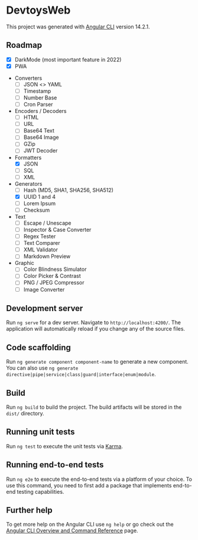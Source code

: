 # DevtoysWeb

This project was generated with [Angular CLI](https://github.com/angular/angular-cli) version 14.2.1.

## Roadmap

- [x] DarkMode (most important feature in 2022)
- [x] PWA

- Converters
  - [ ] JSON <> YAML
  - [ ] Timestamp
  - [ ] Number Base
  - [ ] Cron Parser
- Encoders / Decoders
  - [ ] HTML
  - [ ] URL
  - [ ] Base64 Text
  - [ ] Base64 Image
  - [ ] GZip
  - [ ] JWT Decoder
- Formatters
  - [x] JSON
  - [ ] SQL
  - [ ] XML
- Generators
  - [ ] Hash (MD5, SHA1, SHA256, SHA512)
  - [x] UUID 1 and 4
  - [ ] Lorem Ipsum
  - [ ] Checksum
- Text
  - [ ] Escape / Unescape
  - [ ] Inspector & Case Converter
  - [ ] Regex Tester
  - [ ] Text Comparer
  - [ ] XML Validator
  - [ ] Markdown Preview
- Graphic
  - [ ] Color Blindness Simulator
  - [ ] Color Picker & Contrast
  - [ ] PNG / JPEG Compressor
  - [ ] Image Converter

## Development server

Run `ng serve` for a dev server. Navigate to `http://localhost:4200/`. The application will automatically reload if you change any of the source files.

## Code scaffolding

Run `ng generate component component-name` to generate a new component. You can also use `ng generate directive|pipe|service|class|guard|interface|enum|module`.

## Build

Run `ng build` to build the project. The build artifacts will be stored in the `dist/` directory.

## Running unit tests

Run `ng test` to execute the unit tests via [Karma](https://karma-runner.github.io).

## Running end-to-end tests

Run `ng e2e` to execute the end-to-end tests via a platform of your choice. To use this command, you need to first add a package that implements end-to-end testing capabilities.

## Further help

To get more help on the Angular CLI use `ng help` or go check out the [Angular CLI Overview and Command Reference](https://angular.io/cli) page.
